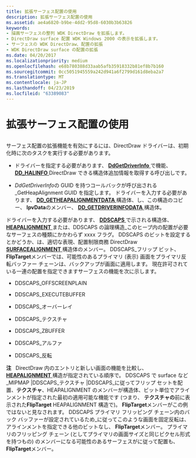 ```yaml
---
title: 拡張サーフェス配置の使用
description: 拡張サーフェス配置の使用
ms.assetid: ae4a6820-b9be-4dd2-95d8-6030b3b63826
keywords:
- 描画サーフェスの整列 WDK DirectDraw を拡張します。
- DirectDraw surface 配置 WDK Windows 2000 の表示を拡張します。
- サーフェスの WDK DirectDraw、配置の拡張
- WDK DirectDraw surface の配置の拡張
ms.date: 04/20/2017
ms.localizationpriority: medium
ms.openlocfilehash: e68b780388d33aab5afb35918332b81ef8b7b160
ms.sourcegitcommit: 0cc5051945559a242d941a6f2799d161d8eba2a7
ms.translationtype: MT
ms.contentlocale: ja-JP
ms.lasthandoff: 04/23/2019
ms.locfileid: "63389083"
---
```

# <a name="using-extended-surface-alignment"></a>拡張サーフェス配置の使用


## <span id="ddk_using_extended_surface_alignment_gg"></span><span id="DDK_USING_EXTENDED_SURFACE_ALIGNMENT_GG"></span>


サーフェス配置の拡張機能を有効にするには、DirectDraw ドライバーは、初期化時に次のタスクを実行する必要があります。

-   ドライバーを指定する必要があります、 [ **DdGetDriverInfo** ](https://msdn.microsoft.com/library/windows/hardware/ff549404)で機能、 [ **DD\_HALINFO** ](https://msdn.microsoft.com/library/windows/hardware/ff551627) DirectDraw できる構造体追加情報を取得する呼び出しです。

-   *DdGetDriverInfo*の GUID を持つコールバックが呼び出される\_GetHeapAlignment GUID を指定します。 ドライバーを入力する必要があります、 [ **DD\_GETHEAPALIGNMENTDATA** ](https://msdn.microsoft.com/library/windows/hardware/ff551572)構造体、し、この構造のコピー、 **lpvData**のメンバー、 [ **DD\_GETDRIVERINFODATA** ](https://msdn.microsoft.com/library/windows/hardware/ff551550)構造体。

ドライバーを入力する必要があります、 [ **DDSCAPS** ](https://msdn.microsoft.com/library/windows/hardware/ff550286)で示される構造体、 [ **HEAPALIGNMENT** ](https://msdn.microsoft.com/library/windows/hardware/ff567265)または、DDSCAPS の論理構造\_このヒープ内の配置が必要なサーフェスの種類にかかわらず xxxx フラグ。 DDSCAPS のビットを設定するとかどうか、は、適切な表現、配置制限商務 DirectDraw [ **SURFACEALIGNMENT** ](https://msdn.microsoft.com/library/windows/hardware/ff569895)構造体のメンバー。 DDSCAPS\_フリップ ビット、 **FlipTarget**メンバーでは、可能性のあるプライマリ (表示) 画面をプライマリ反転バッファー チェーンは、バックアップが画面に適用します。 現在許可されている一連の配置を指定できますサーフェスの機能を次に示します。

-   DDSCAPS\_OFFSCREENPLAIN

-   DDSCAPS\_EXECUTEBUFFER

-   DDSCAPS\_オーバーレイ

-   DDSCAPS\_テクスチャ

-   DDSCAPS\_ZBUFFER

-   DDSCAPS\_アルファ

-   DDSCAPS\_反転

**注**   DirectDraw 内のエントリと新しい画面の機能を比較し、 [ **HEAPALIGNMENT** ](https://msdn.microsoft.com/library/windows/hardware/ff567265)構造が指定されている順序で。 DDSCAPS で surface など\_MIPMAP |DDSCAPS\_テクスチャ |DDSCAPS\_に従ってフリップ セットを配置、**テクスチャ**、HEAPALIGNMENT のメンバーが構造体、ビット単位でアラインメントが指定された最初の適用可能な機能です (つまり、 **テクスチャの**前に表示された**FlipTarget** HEAPALIGNMENT 構造で)。 **FlipTarget**メンバーがこの例ではないと見なされます。 DDSCAPS プライマリ フリッピング チェーン内のバック バッファーが設定されているため\_に従ってこのような画面を固定反転は、アラインメントを指定できる他のビットなし、 **FlipTarget**メンバー。 プライマリのフリッピング チェーン (としてプライマリの画面サイズと同じピクセル形式を持つもの) のメンバーになる可能性のあるサーフェスがに従って配置も、 **FlipTarget**メンバー。

 

 

 





